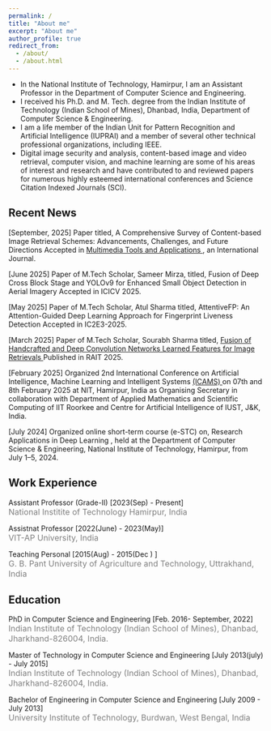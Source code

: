 ```yaml
---
permalink: /
title: "About me"
excerpt: "About me"
author_profile: true
redirect_from: 
  - /about/
  - /about.html
---
```


* In the National Institute of Technology, Hamirpur, I am an Assistant Professor in the Department of Computer Science and Engineering.
* I received his Ph.D. and M. Tech. degree from the Indian Institute of Technology (Indian School of Mines), Dhanbad, India, Department of Computer Science & Engineering.
* I am a life member of the Indian Unit for Pattern Recognition and Artificial Intelligence (IUPRAI) and a member of several other technical professional organizations, including IEEE.
* Digital image security and analysis, content-based image and video retrieval, computer vision, and machine learning are some of his areas of interest and research and have contributed to and reviewed papers for numerous highly esteemed international conferences and Science Citation Indexed Journals (SCI).

## Recent News
<p class="common_list bullet_list edu_list">[September, 2025] Paper titled, A Comprehensive Survey of Content-based Image Retrieval Schemes: Advancements, Challenges, and Future Directions Accepted in <a href="https://link.springer.com/journal/11042">Multimedia Tools and Applications </a>, an International Journal.</p>
<p class="common_list bullet_list edu_list">[June 2025] Paper of M.Tech Scholar, Sameer Mirza, titled, Fusion of Deep Cross Block Stage and YOLOv9 for Enhanced Small Object Detection in Aerial Imagery Accepted in <a "https://www.scrs.in/conference/icivc2025">ICICV </a> 2025.</p>
<p class="common_list bullet_list edu_list">[May 2025] Paper of M.Tech Scholar, Atul Sharma titled, AttentiveFP: An Attention-Guided Deep Learning Approach for Fingerprint Liveness Detection Accepted in <a "https://academicalerts.org/events/2025-IC2E3-2">IC2E3-2025</a>.</p>
<p class="common_list bullet_list edu_list">[March 2025] Paper of M.Tech Scholar, Sourabh Sharma titled,  <a href="https://ieeexplore.ieee.org/abstract/document/11088972?casa_token=_qW7835jtY8AAAAA:hceHVmNskVVdDmLfkUJbzOx_ETXb47wARyo-HW3XGm9QowaVFn5i6l2Vmkqe6KR3JIw-eusXtsQ">Fusion of Handcrafted and Deep Convolution Networks Learned Features for Image Retrievals </a> Published in RAIT 2025.</p>
<p class="common_list bullet_list edu_list">[February 2025] Organized 2nd International Conference on Artificial Intelligence, Machine Learning and Intelligent Systems <a href="https://sites.google.com/nith.ac.in/icams2025/home">(ICAMS) </a>on 07th and 8th February 2025 at NIT, Hamirpur, India as Organising Secretary in collaboration with Department of Applied Mathematics and Scientific Computing of IIT Roorkee and Centre for Artificial Intelligence of IUST, J&K, India.</p>
<p class="common_list bullet_list edu_list">[July 2024] Organized online short-term course (e-STC) on, <a "href="chrome-extension://efaidnbmnnnibpcajpcglclefindmkaj/https://nith.ac.in/uploads/topics/estc-csed17177438577130.pdf">Research Applications in Deep Learning </a>,  held at the Department of Computer Science & Engineering, National Institute of Technology, Hamirpur, from July 1–5, 2024.</p>

## Work Experience
<p class="common_list bullet_list edu_list"> Assistant Professor (Grade-II) [2023(Sep) - Present]
<br><font size="3" color="gray"> National Institite of Technology Hamirpur, India</font>
</p>
<p class="common_list bullet_list edu_list"> Assistnat Professor [2022(June) - 2023(May)]
<br><font size="3" color="gray"> VIT-AP University, India</font>
</p>
<p class="common_list bullet_list edu_list"> Teaching Personal [2015(Aug) - 2015(Dec ) ]
<br><font size="3" color="gray">G. B. Pant University of Agriculture and Technology, Uttrakhand, India</font>
</p>


## Education

<p class="common_list bullet_list edu_list"> PhD in Computer Science and Engineering [Feb. 2016- September, 2022]
<br><font size="3" color="gray"> Indian Institute of Technology (Indian School of Mines), Dhanbad, Jharkhand-826004, India.</font>
</p>
<p class="common_list bullet_list edu_list"> Master of Technology in Computer Science and Engineering [July 2013(july) - July 2015]
<br><font size="3" color="gray"> Indian Institute of Technology (Indian School of Mines), Dhanbad, Jharkhand-826004, India.</font>
</p>
<p class="common_list bullet_list edu_list"> Bachelor of Engineering in Computer Science and Engineering [July 2009 - July 2013]
<br><font size="3" color="gray"> University Institute of Technology, Burdwan, West Bengal, India</font>
</p>
